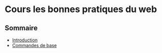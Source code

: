 # Cours les bonnes pratiques du web
## Sommaire
- [Introduction](./files/introduction.md)
- [Commandes de base](./files/commande_base.md)
